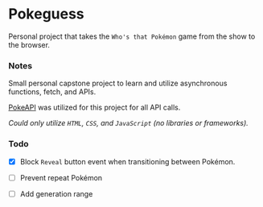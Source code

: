 # Pokeguess

Personal project that takes the `Who's that Pokémon` game from the show to the browser.

### Notes

Small personal capstone project to learn and utilize asynchronous functions, fetch, and APIs.

[PokeAPI](https://pokeapi.co/) was utilized for this project for all API calls.

_Could only utilize `HTML`, `CSS`, and `JavaScript` (no libraries or frameworks)._

### Todo

-   [x] Block `Reveal` button event when transitioning between Pokémon.

-   [ ] Prevent repeat Pokémon

-   [ ] Add generation range
